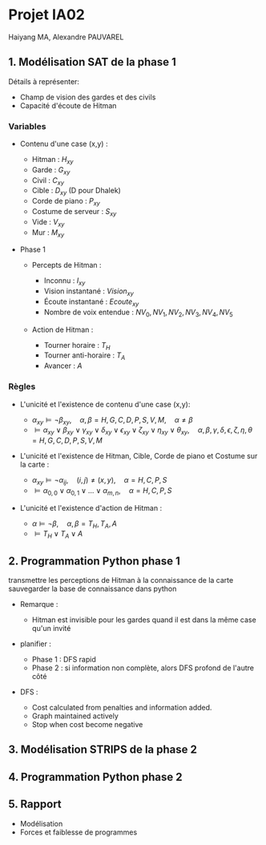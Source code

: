# Projet IA02

Haiyang MA, Alexandre PAUVAREL

## 1. Modélisation SAT de la phase 1

Détails à représenter:

- Champ de vision des gardes et des civils
- Capacité d'écoute de Hitman

### Variables

- Contenu d'une case (x,y) :
  - Hitman : $H_{xy}$
  - Garde : $G_{xy}$
  - Civil : $C_{xy}$
  - Cible : $D_{xy}$ (D pour Dhalek)
  - Corde de piano : $P_{xy}$
  - Costume de serveur : $S_{xy}$
  - Vide : $V_{xy}$
  - Mur : $M_{xy}$

- Phase 1
  - Percepts de Hitman :
    - Inconnu : $I_{xy}$
    - Vision instantané : $Vision_{xy}$
    - Écoute instantané : $Ecoute_{xy}$
    - Nombre de voix entendue : $NV_0, NV_1, NV_2, NV_3, NV_4, NV_5$

  - Action de Hitman :
    - Tourner horaire : $T_{H}$
    - Tourner anti-horaire : $T_{A}$
    - Avancer : $A$

### Règles

- L'unicité et l'existence de contenu d'une case (x,y):
  - $\alpha_{xy} \vDash\lnot \beta_{xy}, \quad \alpha,\beta=H,G,C,D,P,S,V,M,\quad \alpha ≠ \beta$
  - $\vDash\alpha_{xy}\lor \beta_{xy}\lor  \gamma_{xy}\lor  \delta_{xy}\lor  \epsilon_{xy}\lor  \zeta_{xy}\lor  \eta_{xy}\lor  \theta_{xy}, \quad \alpha,\beta,\gamma,\delta,\epsilon,\zeta,\eta,\theta=H,G,C,D,P,S,V,M$

- L'unicité et l'existence de Hitman, Cible, Corde de piano et Costume sur la carte :
  - $\alpha_{xy} \vDash \lnot \alpha_{ij}, \quad(i,j)≠(x,y), \quad\alpha=H,C,P,S$
  - $\vDash\alpha_{0,0}\lor\alpha_{0,1}\lor...\lor\alpha_{m,n}, \quad\alpha=H,C,P,S$

- L'unicité et l'existence d'action de Hitman :
  - $\alpha\vDash\lnot\beta,\quad\alpha,\beta=T_{H},T_{A},A$
  - $\vDash T_{H}\lor T_{A}\lor A$

## 2. Programmation Python phase 1

transmettre les perceptions de Hitman à la connaissance de la carte
sauvegarder la base de connaissance dans python

- Remarque :
  - Hitman est invisible pour les gardes quand il est dans la même case qu'un invité

- planifier :
	- Phase 1 : DFS rapid
	- Phase 2 : si information non complète, alors DFS profond de l'autre côté

- DFS :
	- Cost calculated from penalties and information added.
	- Graph maintained actively
	- Stop when cost become negative

## 3. Modélisation STRIPS de la phase 2

## 4. Programmation Python phase 2

## 5. Rapport

- Modélisation
- Forces et faiblesse de programmes
